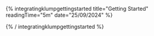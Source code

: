 {% integratingklumpgettingstarted title="Getting Started" readingTime="5m" date="25/09/2024" %}


{% / integratingklumpgettingstarted %}
